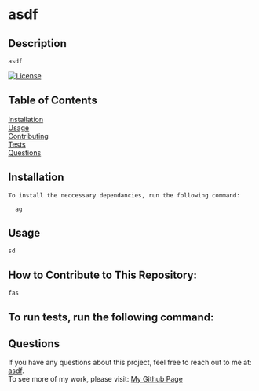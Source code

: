 # asdf
  ## Description

    asdf

  [![License](https://img.shields.io/badge/License-Apache_2.0-blue.svg)](https://opensource.org/licenses/Apache-2.0)

  ## Table of Contents

  <a href="#Installation">Installation</a><br />
  <a href="#Usage">Usage</a><br />
  <a href="#How-to-Contribute-to-This-Repository:">Contributing</a><br />
  <a href="#To-run-tests,-run-the-following-command:">Tests</a><br />
  <a href="#Questions">Questions</a><br />

  ## Installation

    To install the neccessary dependancies, run the following command:

      ag

  ## Usage

    sd
    
  ## How to Contribute to This Repository:

    fas
    
  ## To run tests, run the following command:

    
    
  ## Questions
  If you have any questions about this project, feel free to reach out to me at:
  <a href="asdf">asdf</a>.  
  To see more of my work, please visit:
  <a href="https://github.com/asd">My Github Page</a>